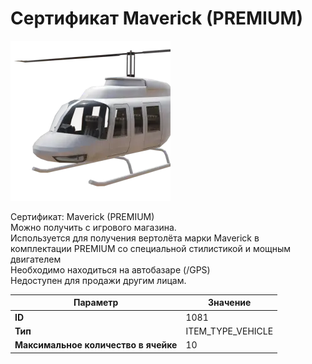 # Сертификат Maverick (PREMIUM)

![Item Image](../img/1081.webp?raw=true)

Сертификат: Maverick (PREMIUM)<br>Можно получить с игрового магазина.<br>Используется для получения вертолёта марки Maverick в<br>комплектации PREMIUM со специальной стилистикой и мощным двигателем<br>Необходимо находиться на автобазаре (/GPS)<br>Недоступен для продажи другим лицам.


| Параметр | Значение |
|----------|----------|
| **ID** | 1081 |
| **Тип** | ITEM_TYPE_VEHICLE |
| **Максимальное количество в ячейке** | 10 |

